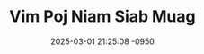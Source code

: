 ---
layout: movie-video-data
date: 2025-03-01 21:25:08 -0950
categories: movie

# Site Attributes
title: "Vim Poj Niam Siab Muag"
permalink: "/movie/Vim_Poj_Niam_Siab_Muag"

# Movie Attributes
synopsis: ""
producer: "Moonlight Production, Va Her"
director: ""
writer: ""
video_link: "https://youtu.be/UoN6GJPga9Q?si=Fb4q2Dz2C4yZfY0O"
genre: "Drama"
year: "2000"
release_type: "VHS"
storage: "Center for Hmong Studies"
thumbnail: "/assets/images/movie_thumbnails/Vim Poj Niam Siab Muag.jpeg"
publishing_company: "Moonlight Production"

# Sequels + Parts
base_movie: ""
total_parts: 0
sequel: ""

# Movie Cast
cast:
- name: "Luj Yaj"
- name: "Vab Vaj"
- name: "Npheev Thoj"
- name: "Tshaus Hawj"
- name: "Txawj Nraug Xyooj"
---